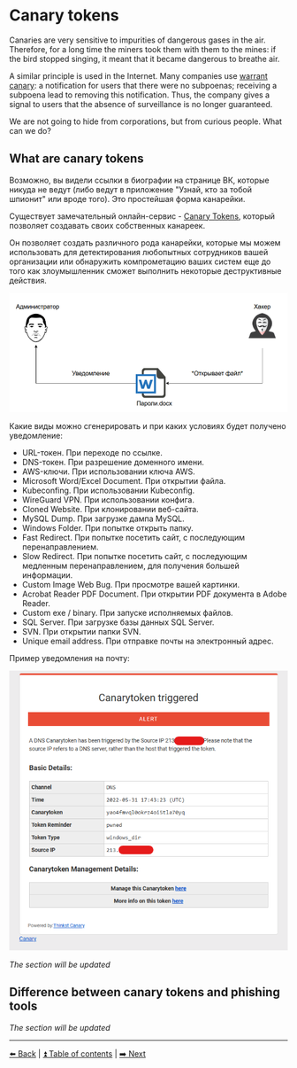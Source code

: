 # Canary tokens

Canaries are very sensitive to impurities of dangerous gases in the air.
Therefore, for a long time the miners took them with them to the mines:
if the bird stopped singing, it meant that it became dangerous to breathe air.

A similar principle is used in the Internet. Many
companies use [warrant canary](https://en.wikipedia.org/wiki/Warrant_canary):
a notification for users that there were no subpoenas; receiving a subpoena
lead to removing this notification. Thus, the company gives a signal to users
that the absence of surveillance is no longer guaranteed.

We are not going to hide from corporations, but from curious people.
What can we do?

## What are canary tokens

Возможно, вы видели ссылки в биографии на странице ВК, которые никуда
не ведут (либо ведут в приложение "Узнай, кто за тобой шпионит" или
вроде того). Это простейшая форма канарейки.

Существует замечательный онлайн-сервис - [Canary Tokens](https://canarytokens.org/generate), который позволяет создавать своих собственных канареек.

Он позволяет создать различного рода канарейки, которые мы можем использовать для детектирования любопытных сотрудников вашей организации или обнаружить компрометацию ваших систем еще до того как злоумышленник сможет выполнить некоторые деструктивные действия.

<img width="550" alt="Выключение автозаполнения в поисковой строке" src="../img/canary_token_flow.png">

Какие виды можно сгенерировать и при каких условиях будет получено уведомление:
-  URL-токен. При переходе по ссылке.
-  DNS-токен. При разрешение доменного имени.
-  AWS-ключи. При использовании ключа AWS.
-  Microsoft Word/Excel Document. При открытии файла.
-  Kubeconfing. При использовании Kubeconfig.
-  WireGuard VPN. При использовании конфига.
-  Cloned Website. При клонировании веб-сайта.
-  MySQL Dump. При загрузке дампа MySQL.
-  Windows Folder. При попытке открыть папку.
-  Fast Redirect. При попытке посетить сайт, с последующим перенаправлением.
-  Slow Redirect. При попытке посетить сайт, с последующим медленным перенаправлением, для получения большей информации.
-  Custom Image Web Bug. При просмотре вашей картинки.
-  Acrobat Reader PDF Document. При открытии PDF документа в Adobe Reader.
-  Custom exe / binary. При запуске исполняемых файлов.
-  SQL Server. При загрузке базы данных SQL Server.
-  SVN. При открытии папки SVN.
-  Unique email address. При отправке почты на электронный адрес.

Пример уведомления на почту:

<img width="550" alt="Example of canary token report" src="../img/canary_token_example.png">

*The section will be updated*

## Difference between canary tokens and phishing tools

*The section will be updated*

---

[⬅️ Back](./breach-detection.md) | [⏫ Table of contents](../README.md) | [➡️ Next](./making-breaches-useless.md)